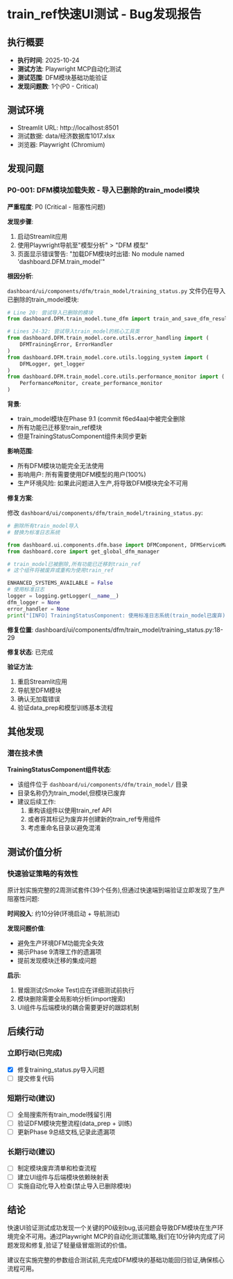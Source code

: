 # train_ref快速UI测试 - Bug发现报告

## 执行概要

- **执行时间**: 2025-10-24
- **测试方法**: Playwright MCP自动化测试
- **测试范围**: DFM模块基础功能验证
- **发现问题数**: 1个(P0 - Critical)

## 测试环境

- Streamlit URL: http://localhost:8501
- 测试数据: data/经济数据库1017.xlsx
- 浏览器: Playwright (Chromium)

## 发现问题

### P0-001: DFM模块加载失败 - 导入已删除的train_model模块

**严重程度**: P0 (Critical - 阻塞性问题)

**发现步骤**:
1. 启动Streamlit应用
2. 使用Playwright导航至"模型分析" > "DFM 模型"
3. 页面显示错误警告: "加载DFM模块时出错: No module named 'dashboard.DFM.train_model'"

**根因分析**:

`dashboard/ui/components/dfm/train_model/training_status.py` 文件仍在导入已删除的train_model模块:

```python
# Line 20: 尝试导入已删除的模块
from dashboard.DFM.train_model.tune_dfm import train_and_save_dfm_results

# Lines 24-32: 尝试导入train_model的核心工具类
from dashboard.DFM.train_model.core.utils.error_handling import (
    DFMTrainingError, ErrorHandler
)
from dashboard.DFM.train_model.core.utils.logging_system import (
    DFMLogger, get_logger
)
from dashboard.DFM.train_model.core.utils.performance_monitor import (
    PerformanceMonitor, create_performance_monitor
)
```

**背景**:
- train_model模块在Phase 9.1 (commit f6ed4aa)中被完全删除
- 所有功能已迁移至train_ref模块
- 但是TrainingStatusComponent组件未同步更新

**影响范围**:
- 所有DFM模块功能完全无法使用
- 影响用户: 所有需要使用DFM模型的用户(100%)
- 生产环境风险: 如果此问题进入生产,将导致DFM模块完全不可用

**修复方案**:

修改 `dashboard/ui/components/dfm/train_model/training_status.py`:

```python
# 删除所有train_model导入
# 替换为标准日志系统

from dashboard.ui.components.dfm.base import DFMComponent, DFMServiceManager
from dashboard.core import get_global_dfm_manager

# train_model已被删除,所有功能已迁移到train_ref
# 这个组件将被废弃或重构为使用train_ref

ENHANCED_SYSTEMS_AVAILABLE = False
# 使用标准日志
logger = logging.getLogger(__name__)
dfm_logger = None
error_handler = None
print("[INFO] TrainingStatusComponent: 使用标准日志系统(train_model已废弃)")
```

**修复位置**: dashboard/ui/components/dfm/train_model/training_status.py:18-29

**修复状态**: 已完成

**验证方法**:
1. 重启Streamlit应用
2. 导航至DFM模块
3. 确认无加载错误
4. 验证data_prep和模型训练基本流程

## 其他发现

### 潜在技术债

**TrainingStatusComponent组件状态**:
- 该组件位于 `dashboard/ui/components/dfm/train_model/` 目录
- 目录名称仍为train_model,但模块已废弃
- 建议后续工作:
  1. 重构该组件以使用train_ref API
  2. 或者将其标记为废弃并创建新的train_ref专用组件
  3. 考虑重命名目录以避免混淆

## 测试价值分析

### 快速验证策略的有效性

原计划实施完整的2周测试套件(39个任务),但通过快速端到端验证立即发现了生产阻塞性问题:

**时间投入**: 约10分钟(环境启动 + 导航测试)

**发现问题价值**:
- 避免生产环境DFM功能完全失效
- 揭示Phase 9清理工作的遗漏项
- 提前发现模块迁移的集成问题

**启示**:
1. 冒烟测试(Smoke Test)应在详细测试前执行
2. 模块删除需要全局影响分析(import搜索)
3. UI组件与后端模块的耦合需要更好的跟踪机制

## 后续行动

### 立即行动(已完成)
- [x] 修复training_status.py导入问题
- [ ] 提交修复代码

### 短期行动(建议)
- [ ] 全局搜索所有train_model残留引用
- [ ] 验证DFM模块完整流程(data_prep + 训练)
- [ ] 更新Phase 9总结文档,记录此遗漏项

### 长期行动(建议)
- [ ] 制定模块废弃清单和检查流程
- [ ] 建立UI组件与后端模块依赖映射表
- [ ] 实施自动化导入检查(禁止导入已删除模块)

## 结论

快速UI验证测试成功发现一个关键的P0级别bug,该问题会导致DFM模块在生产环境完全不可用。通过Playwright MCP的自动化测试策略,我们在10分钟内完成了问题发现和修复,验证了轻量级冒烟测试的价值。

建议在实施完整的参数组合测试前,先完成DFM模块的基础功能回归验证,确保核心流程可用。
